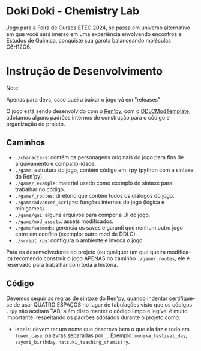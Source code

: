 # Doki Doki - Chemistry Lab
Jogo para a Feira de Cursos ETEC 2024, se passa em universo alternativo em que você será imerso em uma experiência envolvendo encontros e Estudos de Química, conquiste sua garota balanceando moléculas C6H12O6.

# Instrução de Desenvolvimento

> [!NOTE]
> Apenas para devs, caso queira baixar o jogo vá em "releases"

O jogo está sendo desenvolvido com o [Ren'py](https://www.renpy.org/), com o [DDLCModTemplate](https://github.com/Monika-After-Story/DDLCModTemplate), adotamos alguns padrões internos de construção para o código e organização do projeto.

## Caminhos
- `./characters`: contém os personagens originais do jogo para fins de arquivamento e compatibilidade.
- `./game`: estrutura do jogo, contém código em .rpy (python com a sintaxe do Ren'py).
- `./game/_example`: material usado como exemplo de sintaxe para trabalhar no código.
- `./game/_routes`: diretório que contém todos os diálogos do jogo.
- `./game/advanced_scripts`: funções internas do jogo (lógica e minigames).
- `./game/gui`: alguns arquivos para compor a UI do jogo.
- `./game/mod_assets`: assets modificados.
- `./game/submods`: gerencia os saves e garanti que nenhum outro jogo entre em conflito (exemplo: outro mod de DDLC).
- `./script.rpy`: configura o ambiente e invoca o jogo.

Para os desenvolvedores do projeto (ou qualquer um que queira modifica-lo) recomendo construir o jogo APENAS no caminho `./game/_routes`, ele é reservado para trabalhar com toda a história.

## Código
Devemos seguir as regras de sintaxe do Ren'py, quando indentar certifique-se de usar QUATRO ESPAÇOS no lugar de tabulações visto que os códigos `.rpy` não aceitam TAB; além disto manter o código limpo e legível é muito importante, respeitando os padrões adotados durante o projeto como:

- labels: devem ter um nome que descreva bem o que ela faz e todo em `lower_case`, palavras separadas por `_`.
Exemplo: `monika_festival_day`, `sayori_birthday`, `natsuki_teaching_chemistry`.


